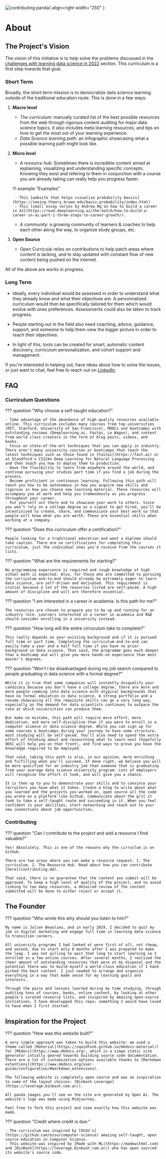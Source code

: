 
![contributing panda](/assets/images/studying_pandas.png){ align=right width="250" }

# About

## The Project's Vision

The vision of this initiative is to help solve the problems discussed in the [challenges with learning data science in 2022](../curriculum) section.
This curriculum is a first step towards that goal.

### Short Term

Broadly, the short term mission is to democratize data science learning outside of the traditional education route. This is done in a few ways:

1. __Macro level__

    - *The curriculum*: manually curated list of the best possible resources from the web through rigorous content auditing for major data science topics. It also includes meta learning resources, and tips on how to get the most out of your learning experience.
    - *Data Science learning path*: an infographic showcasing what a possible learning path might look like.

2. __Micro level__

    - *A resource hub*: Sometimes there is incredible content aimed at explaining, visualizing and understanding specific concepts. Knowing they exist and refering to them in conjunction with a course you are already taking can really help you progress faster. 

    !!! example "Examples"

        - This [website that helps visualize probability basics](https://seeing-theory.brown.edu/basic-probability/index.html)
        - This [small essay series by Andrew Ng on how to build a career in AI](https://read.deeplearning.ai/the-batch/how-to-build-a-career-in-ai-part-1-three-steps-to-career-growth/).

    - *A community*: a growing community of learners & coaches to help each other along the way, to organize study groups, etc.

3. __Open Source__

    - Open Curriculai relies on contributions to help patch areas where content is lacking, and to stay updated with constant flow of new content being pushed on the internet.

All of the above are works in progress.

### Long Term

- Ideally, every individual would be assessed in order to understand what they already know and what their objectives are. A personnalized curriculum would then be specifically tailored for them which would evolve with ones preferences. Assessments could also be taken to track progress.

- People starting out in the field also need coaching, advice, guidance, support, and someone to help them view the bigger picture in order to reach their objectives.

- In light of this, tools can be created for smart, automatic content discovery, curriculum personalization, and cohort support and management.

If you're interested in helping out, have ideas about how to solve the issues, or just want to chat, feel free to reach out on [LinkedIn](https://www.linkedin.com/in/julienbeaulieu/).

## FAQ

### Curriculum Questions

??? question "Why choose a self-taught education?"

    - Take advantage of the abundance of high-quality resources available online. This curriculum includes many courses from top universities (MIT, Stanford, University of San Francisco), MOOCs and bootcamps with outstanding reviews (Deeplearning.ai, Fastai, Le Wagon), and content from world class creators in the form of blog posts, videos, and books.
    - Focus on state-of-the-art techniques that you can apply in industry. There aren't many university courses or bootcamps that teach the latest techniques such as those found in [Fastai](https://fast.ai) or at Standford's CS224n Deep Learning for Natural Language Processing and then teach you how to deploy them to production.
    - Have the flexibility to learn from anywhere around the world, and continue pursuing your studies part time if you find a job during the process.
    - Become proficient in continuous learning. Following this path will teach you how to be autonomous in how you acquire new skills and rigorous in how you choose new learning material. These resources will accompany you at work and help you tremendously as you progress throughout your career.
    - Put yourself out there and to showcase your work to others. Since you won’t rely on a college degree as a signal to get hired, you’ll be incentivised to create, share, and communicate your best work so that people will know what you are worth. These are essential skills when working at a company.

??? question "Does this curriculum offer a certification?"

    People looking for a traditional education and want a diploma should take caution. There are no certifications for completing this curriculum, just the individual ones you'd receive from the courses it lists.

??? question "What are the requirements for starting?"

    No programming experience is required and rough knowledge of high school math is expected. Also, for those who are committed to pursuing the curriculum end-to-end should already be extremely eager to learn data science, are self-driven and motivated. This requirement is crutial because a lot of the resources listed are self-paced. A high amount of discipline and will are therefore essential.

??? question "I am interested in a career in academia. Is this path for me?"

    The resources are chosen to prepare you to be up and running for an industry role. Learners interested in a career in academia and R&D should consider enrolling in a university instead.

??? question "How long will the entire cirruculum take to complete?"

    This really depends on your existing background and if it is pursued full time or part time. Completing the curriculum end-to-end can easily take a year and a half full time if you have no prior background in data science. That said, the programme goes much deeper than a bootcamp and will give you more hands-on experience than most master’s degrees.

??? question "Won't I be disadvantaged during my job search compared to people graduating in data science with a formal degree?"

    While it is true that some companies will instantly disqualify your candicacy because you don't have a college degree, there are more and more people comming into data science with atypical backgrounds that have no formal education in data science. A strong portfolio and a resume showcasing all the requisite skills can go a very long way, especially as the demand for data scientists continues to outpace the rate at which universities can produce them.

    But make no mistake, this path will require more effort, more dedication, and more self-discipline than if you were to enroll in a computer science or data science degree. While you can sign up for some courses & bootcamps during your journey to have some structure, most studying will be self-paced. You'll also need to spend the extra effort of thinking about and researching what to learn next (hopefully ODSC will help you on that front), and find ways to prove you have the knowledge required to be employed.

    That said, taking this path is also, in our opinion, more enriching and fulfilling when you'll succeed. If done right, we believe you will be more qualified for an industry job than someone that is graduating from your average data science university program. Lots of employers will recognize the effort it took, and will give you a chance.

    It is then up to you to demonstrate your skills and to convince your recruiters you have what it takes. Create a blog to write about what you learned and the projects you worked on, open source all the code you wrote on a platform like Github. Communicate about the grit it took to take a self-taught route and succeeding in it. When you feel confident in your abilities, start networking and reach out to your new connections about job opportunities.

### Contributing

??? question "Can I contribute to the project and add a resource I find valuable?"

    Yes! Absolutely. This is one of the reasons why the cirruclum is on GitHub.

    There are two areas where you can make a resource request: 1. The curriculum, 2. The Resource Hub. Read about how you can contribute [here](contributing.md).

    That said, there is no guarantee that the content you submit will be approved. To keep a high level of quality of the project, and to avoid linking to too many resources, a detailed review of the content submitted will be done to either reject or accept it.  

## The Founder

??? question "Who wrote this why should you listen to him?"

    My name is Julien Beaulieu, and in early 2019, I decided to quit my job in digital marketing and engage full time in learning data science to transition careers.

    All university programs I had looked at were first of all, not cheap, and second, due to start only 8 months after I was prepared to make the leap. I was not willing to wait that long to start learning so I enrolled in a few online courses. After several months, I realized the cheer amount of outstanding resources that were at my disposal and the potential there was to build myself a world-class education if I hand picked the best content. I just needed to arrange and organize everything in a way that made sense for my learning goals and interests.

    Through the pains and lessons learned during my time studying, through auditing tons of courses, books, online content, by looking at other poeple's curated resource lists, and insipired by amazing open-source initiatives, I have developped this repo; something I would have loved to have when I first started.

## Inspiration for the Project

??? question "How was this website built?"

    A very simple approach was taken to build this website: we used a theme called [Material](https://squidfunk.github.io/mkdocs-material/) for [Mkdocs](https://www.mkdocs.org), which is a simpe static site generator intially geared towards building source code documentation. There are a lot of customization options available thanks to [Markdown extentions](https://www.mkdocs.org/user-guide/configuration/#markdown_extensions).

    The following website is completely open source and was an inspiration to some of the layout choices: [Binbash Leverage](https://leverage.binbash.com.ar/).

    All panda images you'll see on the site are generated by Open Ai. The website's logo was made using Midjourney.

    Feel free to fork this project and view exactly how this website was made.  

??? question "Credit where credit is due:"

    - The curriculum was inspired by [OSSU's](https://github.com/ossu/computer-science) amazing self-taught, open source education in Computer Science.
    - This website was inspired by [Made with ML](https://madewithml.com) and [BinBash](https://leverage.binbash.com.ar/) who has open sourced its website's source code.
